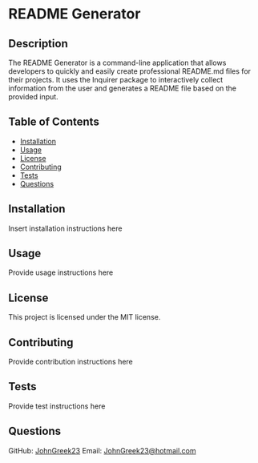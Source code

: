 
  # README Generator
  
  ## Description
  The README Generator is a command-line application that allows developers to quickly and easily create professional README.md files for their projects. It uses the Inquirer package to interactively collect information from the user and generates a README file based on the provided input.
  
  ## Table of Contents
  - [Installation](#installation)
  - [Usage](#usage)
  - [License](#license)
  - [Contributing](#contributing)
  - [Tests](#tests)
  - [Questions](#questions)
  
  ## Installation
  Insert installation instructions here
  
  ## Usage
  Provide usage instructions here
  
  ## License
  This project is licensed under the MIT license.
  
  ## Contributing
  Provide contribution instructions here
  
  ## Tests
  Provide test instructions here
  
  ## Questions
  GitHub: [JohnGreek23](https://github.com/JohnGreek23)
  Email: JohnGreek23@hotmail.com
  